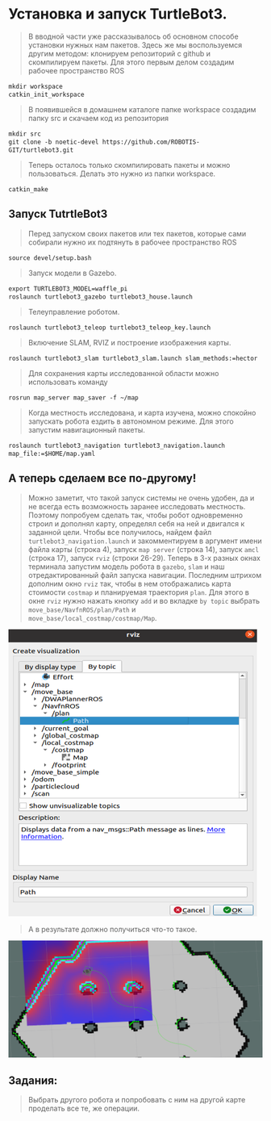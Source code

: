 # Установка и запуск TurtleBot3.
> В вводной части уже рассказывалось об основном способе установки нужных нам пакетов. Здесь же мы воспользуемся другим методом: клонируем репозиторий с github и скомпилируем пакеты.
>	Для этого первым делом создадим рабочее пространство ROS
```
mkdir workspace
catkin_init_workspace
```
>	В появившейся в домашнем каталоге папке workspace создадим папку src и скачаем код из репозитория
```
mkdir src
git clone -b noetic-devel https://github.com/ROBOTIS-GIT/turtlebot3.git
```
> Теперь осталось только скомпилировать пакеты и можно пользоваться. Делать это нужно из папки workspace.
```
catkin_make
```

## Запуск TutrtleBot3
> Перед запуском своих пакетов или тех пакетов, которые сами собирали нужно их подтянуть в рабочее пространство ROS
```
source devel/setup.bash
```
> Запуск модели в Gazebo.
```
export TURTLEBOT3_MODEL=waffle_pi
roslaunch turtlebot3_gazebo turtlebot3_house.launch
```
> Телеуправление роботом.
```
roslaunch turtlebot3_teleop turtlebot3_teleop_key.launch 
```
>	Включение SLAM, RVIZ и построение изображения карты.
```
roslaunch turtlebot3_slam turtlebot3_slam.launch slam_methods:=hector
```
>	Для сохранения карты исследованной области можно использовать команду
```
rosrun map_server map_saver -f ~/map
```
>	Когда местность исследована, и карта изучена, можно спокойно запускать робота ездить в автономном режиме. Для этого запустим навигационный пакеты.
```
roslaunch turtlebot3_navigation turtlebot3_navigation.launch map_file:=$HOME/map.yaml
```
## А теперь сделаем все по-другому!
> Можно заметит, что такой запуск системы не очень удобен, да и не всегда есть возможность заранее исследовать местность. Поэтому попробуем сделать так, чтобы робот одновременно строил и дополнял карту, определял себя на ней и двигался к заданной цели.
> Чтобы все получилось, найдем файл `turtlebot3_navigation.launch` и закомментируем в аргумент имени файла карты (строка 4), запуск `map server` (строка 14), запуск `amcl` (строка 17), запуск `rviz` (строки 26-29).
> Теперь в 3-х разных окнах терминала запустим модель робота в `gazebo`, `slam` и наш отредактированный файл запуска навигации.
> Последним штрихом дополним окно `rviz` так, чтобы в нем отображались карта стоимости `costmap` и планируемая траектория `plan`.
> Для этого в окне `rviz` нужно нажать кнопку `add` и во вкладке `by topic` выбрать `move_base/NavfnROS/plan/Path` и `move_base/local_costmap/costmap/Map`.

![rviz_setting](../assets/rviz_setting.png)

> А в результате должно получиться что-то такое.

![turtlebot_slam_and_nav](../assets/turtlebot_slam_and_nav.png)

## Задания:
> Выбрать другого робота и попробовать с ним на другой карте проделать все те, же операции.
